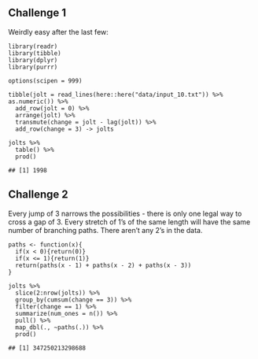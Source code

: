 ## Challenge 1

Weirdly easy after the last few:

    library(readr)
    library(tibble)
    library(dplyr)
    library(purrr)

    options(scipen = 999)

    tibble(jolt = read_lines(here::here("data/input_10.txt")) %>% as.numeric()) %>% 
      add_row(jolt = 0) %>% 
      arrange(jolt) %>% 
      transmute(change = jolt - lag(jolt)) %>% 
      add_row(change = 3) -> jolts

    jolts %>% 
      table() %>% 
      prod()

    ## [1] 1998

## Challenge 2

Every jump of 3 narrows the possibilities - there is only one legal way
to cross a gap of 3. Every stretch of 1’s of the same length will have
the same number of branching paths. There aren’t any 2’s in the data.

    paths <- function(x){
      if(x < 0){return(0)}
      if(x <= 1){return(1)}
      return(paths(x - 1) + paths(x - 2) + paths(x - 3))
    }

    jolts %>% 
      slice(2:nrow(jolts)) %>% 
      group_by(cumsum(change == 3)) %>% 
      filter(change == 1) %>% 
      summarize(num_ones = n()) %>% 
      pull() %>% 
      map_dbl(., ~paths(.)) %>% 
      prod()

    ## [1] 347250213298688
